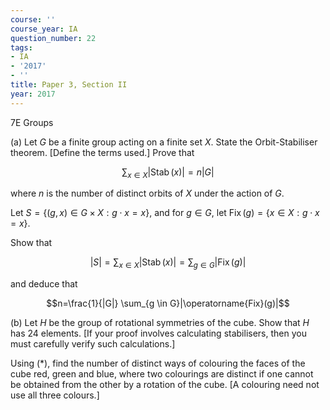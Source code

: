 ```yaml
---
course: ''
course_year: IA
question_number: 22
tags:
- IA
- '2017'
- ''
title: Paper 3, Section II
year: 2017
---
```



$7 \mathrm{E}$ Groups

(a) Let $G$ be a finite group acting on a finite set $X$. State the Orbit-Stabiliser theorem. [Define the terms used.] Prove that

$$\sum_{x \in X}|\operatorname{Stab}(x)|=n|G|$$

where $n$ is the number of distinct orbits of $X$ under the action of $G$.

Let $S=\{(g, x) \in G \times X: g \cdot x=x\}$, and for $g \in G$, let $\operatorname{Fix}(g)=\{x \in X: g \cdot x=x\}$.

Show that

$$|S|=\sum_{x \in X}|\operatorname{Stab}(x)|=\sum_{g \in G}|\operatorname{Fix}(g)|$$

and deduce that

$$n=\frac{1}{|G|} \sum_{g \in G}|\operatorname{Fix}(g)|$$

(b) Let $H$ be the group of rotational symmetries of the cube. Show that $H$ has 24 elements. [If your proof involves calculating stabilisers, then you must carefully verify such calculations.]

Using $(*)$, find the number of distinct ways of colouring the faces of the cube red, green and blue, where two colourings are distinct if one cannot be obtained from the other by a rotation of the cube. [A colouring need not use all three colours.]